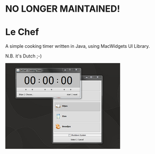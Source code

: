 # NO LONGER MAINTAINED! #

Le Chef
======

A simple cooking timer written in Java, using MacWidgets UI Library.

N.B. it's Dutch ;-)

![Alt text](screenshot.png "Screenshot") 


